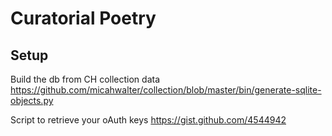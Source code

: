 Curatorial Poetry
===

Setup
---
Build the db from CH collection data
https://github.com/micahwalter/collection/blob/master/bin/generate-sqlite-objects.py

Script to retrieve your oAuth keys 
https://gist.github.com/4544942
